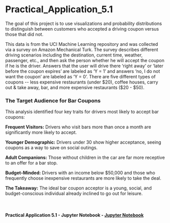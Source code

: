 # Practical_Application_5.1
The goal of this project is to use visualizations and probability distributions to distinguish between customers who accepted a driving coupon versus those that did not.

This data is from the UCI Machine Learning repository and was collected via a survey on Amazon Mechanical Turk. The survey describes different driving scenarios including the destination, current time, weather, passenger, etc., and then ask the person whether he will accept the coupon if he is the driver. Answers that the user will drive there ‘right away’ or ‘later before the coupon expires’ are labeled as ‘Y = 1’ and answers ‘no, I do not want the coupon’ are labeled as ‘Y = 0’. There are five different types of coupons -- less expensive restaurants (under $20), coffee houses, carry out & take away, bar, and more expensive restaurants ($20 - $50).

### The Target Audience for Bar Coupons
This analysis identified four key traits for drivers most likely to accept bar coupons:
<br>

**Frequent Visitors:** Drivers who visit bars more than once a month are significantly more likely to accept.

**Younger Demographic:** Drivers under 30 show higher acceptance, seeing coupons as a way to save on social outings.

**Adult Companions:** Those without children in the car are far more receptive to an offer for a bar stop.

**Budget-Minded:** Drivers with an income below $50,000 and those who frequently choose inexpensive restaurants are more likely to take the deal.

**The Takeaway:** The ideal bar coupon acceptor is a young, social, and budget-conscious individual already inclined to go out for leisure.
<br>
<br>
<br>
<br>
__Practical Application 5.1 - Jupyter Notebook - [Jupyter Notebook](https://github.com/mgrant281-code/Practical_Application_5.1/blob/main/Practical_Application_5.1_Coupon_MGrant.ipynb)__
